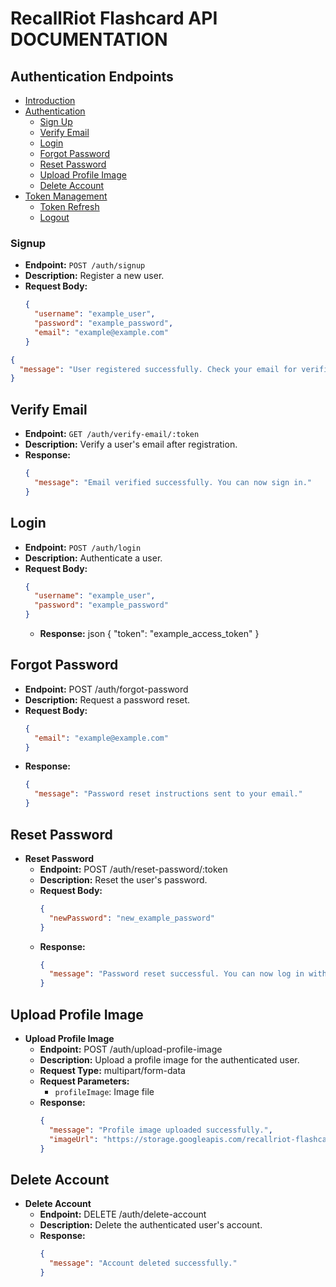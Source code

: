 # RecallRiot Flashcard API DOCUMENTATION

## Authentication Endpoints

- [Introduction](#introduction)
- [Authentication](#authentication)
  - [Sign Up](#sign-up)
  - [Verify Email](#verify-email)
  - [Login](#login)
  - [Forgot Password](#forgot-password)
  - [Reset Password](#reset-password)
  - [Upload Profile Image](#upload-profile-image)
  - [Delete Account](#delete-account)
- [Token Management](#token-management)
  - [Token Refresh](#token-refresh)
  - [Logout](#logout)

### Signup
- **Endpoint:** `POST /auth/signup`
- **Description:** Register a new user.
- **Request Body:**
  ```json
  {
    "username": "example_user",
    "password": "example_password",
    "email": "example@example.com"
  }
  ```
```json
{
  "message": "User registered successfully. Check your email for verification."
}
```

## Verify Email

- **Endpoint:** `GET /auth/verify-email/:token`
- **Description:** Verify a user's email after registration.
- **Response:**
  ```json
  {
    "message": "Email verified successfully. You can now sign in."
  }
  ```
## Login

- **Endpoint:** `POST /auth/login`
- **Description:** Authenticate a user.
- **Request Body:**
  ```json
  {
    "username": "example_user",
    "password": "example_password"
  }
  ```
  - **Response:**
  json
  {
    "token": "example_access_token"
}

## Forgot Password

  - **Endpoint:** POST /auth/forgot-password
  - **Description:** Request a password reset.
  - **Request Body:**
    ```json
    {
      "email": "example@example.com"
    }
    ```
  - **Response:**
    ```json
    {
      "message": "Password reset instructions sent to your email."
    }
    ```
## Reset Password
- **Reset Password**
  - **Endpoint:** POST /auth/reset-password/:token
  - **Description:** Reset the user's password.
  - **Request Body:**
    ```json
    {
      "newPassword": "new_example_password"
    }
    ```
  - **Response:**
    ```json
    {
      "message": "Password reset successful. You can now log in with your new password."
    }
    ```
## Upload Profile Image
- **Upload Profile Image**
  - **Endpoint:** POST /auth/upload-profile-image
  - **Description:** Upload a profile image for the authenticated user.
  - **Request Type:** multipart/form-data
  - **Request Parameters:**
    - `profileImage`: Image file
  - **Response:**
    ```json
    {
      "message": "Profile image uploaded successfully.",
      "imageUrl": "https://storage.googleapis.com/recallriot-flashcard.appspot.com/profile-images/example_user/1638863889821.jpg"
    }
    ```
## Delete Account
- **Delete Account**
  - **Endpoint:** DELETE /auth/delete-account
  - **Description:** Delete the authenticated user's account.
  - **Response:**
    ```json
    {
      "message": "Account deleted successfully."
    }
    ```


